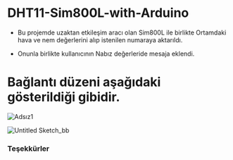 # DHT11-Sim800L-with-Arduino

- Bu projemde uzaktan etkileşim aracı olan Sim800L ile birlikte Ortamdaki hava ve nem değerlerini alıp istenilen numaraya aktarıldı.

- Onunla birlikte kullanıcının Nabız değerleride mesaja eklendi.

# Bağlantı düzeni aşağıdaki gösterildiği gibidir.

![Adsız1](https://user-images.githubusercontent.com/43873156/61982661-2810e900-b006-11e9-9e48-1ae81b1468b2.png)

![Untitled Sketch_bb](https://user-images.githubusercontent.com/43873156/61982663-28a97f80-b006-11e9-97dc-47d841f63cd9.jpg)


### Teşekkürler
